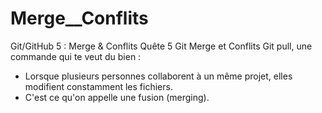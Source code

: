 # Merge__Conflits
Git/GitHub 5 : Merge &amp; Conflits
Quête 5 Git Merge et Conflits Git pull, une commande qui te veut du bien :

- Lorsque plusieurs personnes collaborent à un même projet, elles modifient constamment les fichiers.
- C'est ce qu'on appelle une fusion (merging).
